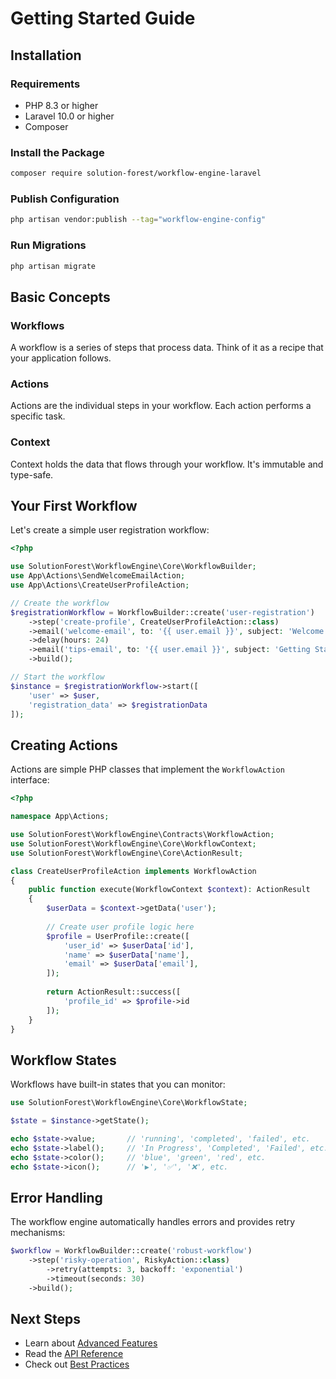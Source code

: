 # Getting Started Guide

## Installation

### Requirements

- PHP 8.3 or higher
- Laravel 10.0 or higher
- Composer

### Install the Package

```bash
composer require solution-forest/workflow-engine-laravel
```

### Publish Configuration

```bash
php artisan vendor:publish --tag="workflow-engine-config"
```

### Run Migrations

```bash
php artisan migrate
```

## Basic Concepts

### Workflows

A workflow is a series of steps that process data. Think of it as a recipe that your application follows.

### Actions

Actions are the individual steps in your workflow. Each action performs a specific task.

### Context

Context holds the data that flows through your workflow. It's immutable and type-safe.

## Your First Workflow

Let's create a simple user registration workflow:

```php
<?php

use SolutionForest\WorkflowEngine\Core\WorkflowBuilder;
use App\Actions\SendWelcomeEmailAction;
use App\Actions\CreateUserProfileAction;

// Create the workflow
$registrationWorkflow = WorkflowBuilder::create('user-registration')
    ->step('create-profile', CreateUserProfileAction::class)
    ->email('welcome-email', to: '{{ user.email }}', subject: 'Welcome!')
    ->delay(hours: 24)
    ->email('tips-email', to: '{{ user.email }}', subject: 'Getting Started Tips')
    ->build();

// Start the workflow
$instance = $registrationWorkflow->start([
    'user' => $user,
    'registration_data' => $registrationData
]);
```

## Creating Actions

Actions are simple PHP classes that implement the `WorkflowAction` interface:

```php
<?php

namespace App\Actions;

use SolutionForest\WorkflowEngine\Contracts\WorkflowAction;
use SolutionForest\WorkflowEngine\Core\WorkflowContext;
use SolutionForest\WorkflowEngine\Core\ActionResult;

class CreateUserProfileAction implements WorkflowAction
{
    public function execute(WorkflowContext $context): ActionResult
    {
        $userData = $context->getData('user');
        
        // Create user profile logic here
        $profile = UserProfile::create([
            'user_id' => $userData['id'],
            'name' => $userData['name'],
            'email' => $userData['email'],
        ]);
        
        return ActionResult::success([
            'profile_id' => $profile->id
        ]);
    }
}
```

## Workflow States

Workflows have built-in states that you can monitor:

```php
use SolutionForest\WorkflowEngine\Core\WorkflowState;

$state = $instance->getState();

echo $state->value;       // 'running', 'completed', 'failed', etc.
echo $state->label();     // 'In Progress', 'Completed', 'Failed', etc.
echo $state->color();     // 'blue', 'green', 'red', etc.
echo $state->icon();      // '▶️', '✅', '❌', etc.
```

## Error Handling

The workflow engine automatically handles errors and provides retry mechanisms:

```php
$workflow = WorkflowBuilder::create('robust-workflow')
    ->step('risky-operation', RiskyAction::class)
        ->retry(attempts: 3, backoff: 'exponential')
        ->timeout(seconds: 30)
    ->build();
```

## Next Steps

- Learn about [Advanced Features](advanced-features.md)
- Read the [API Reference](api-reference.md)
- Check out [Best Practices](best-practices.md)
